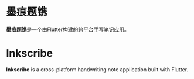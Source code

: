 # 墨痕题镌

**墨痕题镌**是一个由Flutter构建的跨平台手写笔记应用。

# Inkscribe

**Inkscribe** is a cross-platform handwriting note application built with Flutter.
